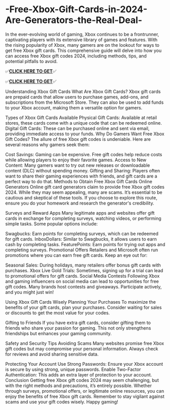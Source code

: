 # -Free-Xbox-Gift-Cards-in-2024-Are-Generators-the-Real-Deal-

In the ever-evolving world of gaming, Xbox continues to be a frontrunner, captivating players with its extensive library of games and features. With the rising popularity of Xbox, many gamers are on the lookout for ways to get free Xbox gift cards. This comprehensive guide will delve into how you can access free Xbox gift codes 2024, including methods, tips, and potential pitfalls to avoid.

✅**[CLICK HERE TO GET](https://usaofferzon.com/xbox)**✅


✅**[CLICK HERE TO GET](https://usaofferzon.com/giftcard)**✅

Understanding Xbox Gift Cards
What Are Xbox Gift Cards?
Xbox gift cards are prepaid cards that allow users to purchase games, add-ons, and subscriptions from the Microsoft Store. They can also be used to add funds to your Xbox account, making them a versatile option for gamers.

Types of Xbox Gift Cards Available
Physical Gift Cards: Available at retail stores, these cards come with a unique code that can be redeemed online.
Digital Gift Cards: These can be purchased online and sent via email, providing immediate access to your funds.
Why Do Gamers Want Free Xbox Gift Codes?
The allure of free Xbox gift codes is undeniable. Here are several reasons why gamers seek them:

Cost Savings: Gaming can be expensive. Free gift codes help reduce costs while allowing players to enjoy their favorite games.
Access to New Content: Many gamers want to try out new releases or downloadable content (DLC) without spending money.
Gifting and Sharing: Players often want to share their gaming experiences with friends, and gift cards are a perfect way to do that.
Methods to Obtain Free Xbox Gift Cards
Online Generators
Online gift card generators claim to provide free Xbox gift codes 2024. While they may seem appealing, many are scams. It’s essential to be cautious and skeptical of these tools. If you choose to explore this route, ensure you do your homework and research the generator's credibility.

Surveys and Reward Apps
Many legitimate apps and websites offer gift cards in exchange for completing surveys, watching videos, or performing simple tasks. Some popular options include:

Swagbucks: Earn points for completing surveys, which can be redeemed for gift cards.
InboxDollars: Similar to Swagbucks, it allows users to earn cash by completing tasks.
FeaturePoints: Earn points for trying out apps and completing surveys.
Promotional Offers
Retailers and Microsoft often run promotions where you can earn free gift cards. Keep an eye out for:

Seasonal Sales: During holidays, many retailers offer bonus gift cards with purchases.
Xbox Live Gold Trials: Sometimes, signing up for a trial can lead to promotional offers for gift cards.
Social Media Contests
Following Xbox and gaming influencers on social media can lead to opportunities for free gift codes. Many brands host contests and giveaways. Participate actively, and you might just win!

Using Xbox Gift Cards Wisely
Planning Your Purchases
To maximize the benefits of your gift cards, plan your purchases. Consider waiting for sales or discounts to get the most value for your codes.

Gifting to Friends
If you have extra gift cards, consider gifting them to friends who share your passion for gaming. This not only strengthens friendships but enhances your gaming community.

Safety and Security Tips
Avoiding Scams
Many websites promise free Xbox gift codes but may compromise your personal information. Always check for reviews and avoid sharing sensitive data.

Protecting Your Account
Use Strong Passwords: Ensure your Xbox account is secure by using strong, unique passwords.
Enable Two-Factor Authentication: This adds an extra layer of protection to your account.
Conclusion
Getting free Xbox gift codes 2024 may seem challenging, but with the right methods and precautions, it’s entirely possible. Whether through surveys, promotional offers, or legitimate online resources, you can enjoy the benefits of free Xbox gift cards. Remember to stay vigilant against scams and use your gift codes wisely. Happy gaming!
